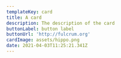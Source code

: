 ```yaml
---
templateKey: card
title: A card
description: The description of the card
buttonLabel: button label
buttonUrl: 'http://fulcrum.org'
cardImage: assets/hippo.png
date: 2021-04-03T11:25:21.341Z
---
```

